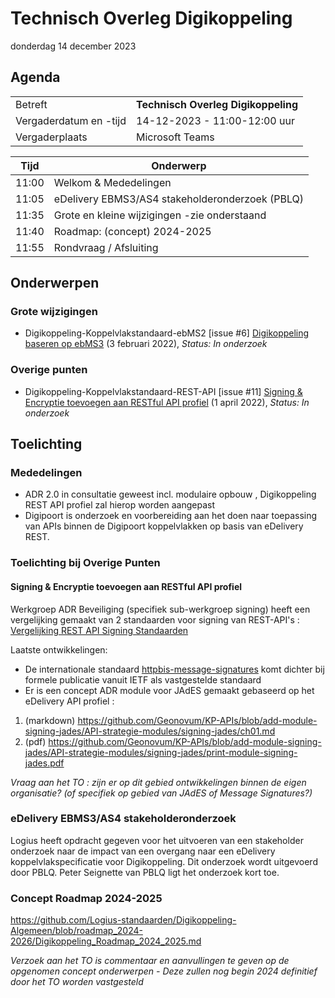 <!-----------------------------







   :warning: Dit bestand wordt automatisch gegenereerd.
   :warning: Handmatige toevoegingen worden overschreven.







----------------------------->
# Technisch Overleg Digikoppeling

donderdag 14 december 2023

## Agenda

|  |   |
|------------------------|-------------------------------------| 
| Betreft  | **Technisch Overleg Digikoppeling** |
| Vergaderdatum en -tijd | 14-12-2023 - 11:00-12:00 uur  |
| Vergaderplaats  | Microsoft Teams |


| Tijd | Onderwerp |
| --- | --- |
| 11:00 | Welkom & Mededelingen        |    
| 11:05 | eDelivery EBMS3/AS4 stakeholderonderzoek (PBLQ) |
| 11:35 | Grote en kleine wijzigingen -zie onderstaand |
| 11:40 | Roadmap: (concept) 2024-2025 |
| 11:55 | Rondvraag / Afsluiting |

## Onderwerpen

### Grote wijzigingen
* Digikoppeling-Koppelvlakstandaard-ebMS2 [issue #6] [Digikoppeling baseren op ebMS3](https://github.com/Logius-standaarden/Digikoppeling-Koppelvlakstandaard-ebMS2/issues/6) (3 februari 2022), _Status: In onderzoek_

### Overige punten
* Digikoppeling-Koppelvlakstandaard-REST-API [issue #11] [Signing & Encryptie toevoegen aan RESTful API profiel](https://github.com/Logius-standaarden/Digikoppeling-Koppelvlakstandaard-REST-API/issues/11) (1 april 2022), _Status: In onderzoek_

## Toelichting



### Mededelingen

- ADR 2.0 in consultatie geweest incl. modulaire opbouw , Digikoppeling REST API profiel zal hierop worden aangepast
- Digipoort is onderzoek en voorbereiding aan het doen naar toepassing van APIs binnen de Digipoort koppelvlakken op basis van eDelivery REST.

### Toelichting bij Overige Punten

#### Signing & Encryptie toevoegen aan RESTful API profiel	

Werkgroep ADR Beveiliging (specifiek sub-werkgroep signing) heeft een vergelijking gemaakt van 2 standaarden voor signing van REST-API's :
[Vergelijking REST API Signing Standaarden](https://geonovum.github.io/KP-APIs/publicaties/REST_API_Signing_Standaarden) 

Laatste ontwikkelingen:
* De internationale standaard [httpbis-message-signatures](https://datatracker.ietf.org/doc/draft-ietf-httpbis-message-signatures/) komt dichter bij formele publicatie vanuit IETF als vastgestelde standaard
* Er is een concept ADR module voor JAdES gemaakt gebaseerd op het eDelivery API profiel : 

1.	(markdown) https://github.com/Geonovum/KP-APIs/blob/add-module-signing-jades/API-strategie-modules/signing-jades/ch01.md
2.	(pdf) https://github.com/Geonovum/KP-APIs/blob/add-module-signing-jades/API-strategie-modules/signing-jades/print-module-signing-jades.pdf

_Vraag aan het TO : zijn er op dit gebied ontwikkelingen binnen de eigen organisatie? (of specifiek op gebied van JAdES of Message Signatures?)_



### eDelivery EBMS3/AS4 stakeholderonderzoek 

Logius heeft opdracht gegeven voor het uitvoeren van een stakeholder onderzoek naar de impact van 
een overgang naar een eDelivery koppelvlakspecificatie voor Digikoppeling. Dit onderzoek wordt 
uitgevoerd door PBLQ. Peter Seignette van PBLQ ligt het onderzoek kort toe.





### Concept Roadmap 2024-2025
https://github.com/Logius-standaarden/Digikoppeling-Algemeen/blob/roadmap_2024-2026/Digikoppeling_Roadmap_2024_2025.md


_Verzoek aan het TO is commentaar en aanvullingen te geven op de opgenomen concept onderwerpen - Deze zullen nog begin 2024 definitief door het TO worden vastgesteld_

